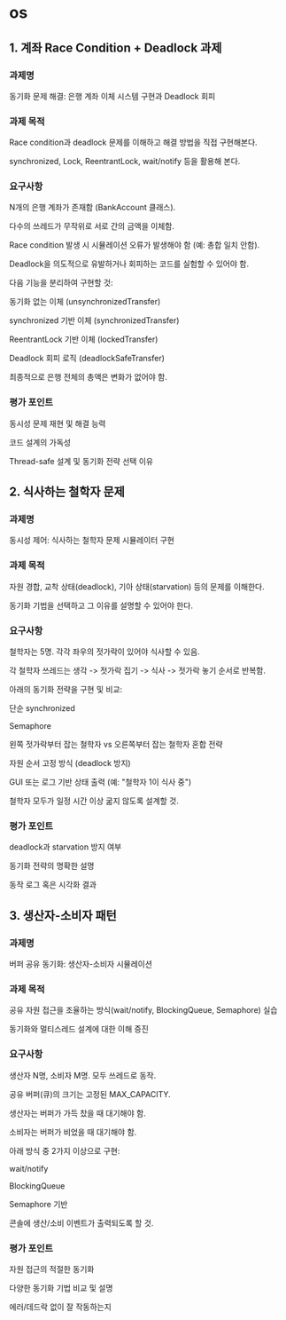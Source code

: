 # os
## 1. 계좌 Race Condition + Deadlock 과제
### 과제명
동기화 문제 해결: 은행 계좌 이체 시스템 구현과 Deadlock 회피

### 과제 목적
Race condition과 deadlock 문제를 이해하고 해결 방법을 직접 구현해본다.

synchronized, Lock, ReentrantLock, wait/notify 등을 활용해 본다.

### 요구사항
N개의 은행 계좌가 존재함 (BankAccount 클래스).

다수의 쓰레드가 무작위로 서로 간의 금액을 이체함.

Race condition 발생 시 시뮬레이션 오류가 발생해야 함 (예: 총합 일치 안함).

Deadlock을 의도적으로 유발하거나 회피하는 코드를 실험할 수 있어야 함.

다음 기능을 분리하여 구현할 것:

동기화 없는 이체 (unsynchronizedTransfer)

synchronized 기반 이체 (synchronizedTransfer)

ReentrantLock 기반 이체 (lockedTransfer)

Deadlock 회피 로직 (deadlockSafeTransfer)

최종적으로 은행 전체의 총액은 변화가 없어야 함.

### 평가 포인트
동시성 문제 재현 및 해결 능력

코드 설계의 가독성

Thread-safe 설계 및 동기화 전략 선택 이유

## 2. 식사하는 철학자 문제
### 과제명
동시성 제어: 식사하는 철학자 문제 시뮬레이터 구현

### 과제 목적
자원 경합, 교착 상태(deadlock), 기아 상태(starvation) 등의 문제를 이해한다.

동기화 기법을 선택하고 그 이유를 설명할 수 있어야 한다.

### 요구사항
철학자는 5명. 각각 좌우의 젓가락이 있어야 식사할 수 있음.

각 철학자 쓰레드는 생각 -> 젓가락 집기 -> 식사 -> 젓가락 놓기 순서로 반복함.

아래의 동기화 전략을 구현 및 비교:

단순 synchronized

Semaphore

왼쪽 젓가락부터 잡는 철학자 vs 오른쪽부터 잡는 철학자 혼합 전략

자원 순서 고정 방식 (deadlock 방지)

GUI 또는 로그 기반 상태 출력 (예: "철학자 1이 식사 중")

철학자 모두가 일정 시간 이상 굶지 않도록 설계할 것.

### 평가 포인트
deadlock과 starvation 방지 여부

동기화 전략의 명확한 설명

동작 로그 혹은 시각화 결과

## 3. 생산자-소비자 패턴
### 과제명
버퍼 공유 동기화: 생산자-소비자 시뮬레이션

### 과제 목적
공유 자원 접근을 조율하는 방식(wait/notify, BlockingQueue, Semaphore) 실습

동기화와 멀티스레드 설계에 대한 이해 증진

### 요구사항
생산자 N명, 소비자 M명. 모두 쓰레드로 동작.

공유 버퍼(큐)의 크기는 고정된 MAX_CAPACITY.

생산자는 버퍼가 가득 찼을 때 대기해야 함.

소비자는 버퍼가 비었을 때 대기해야 함.

아래 방식 중 2가지 이상으로 구현:

wait/notify

BlockingQueue

Semaphore 기반

콘솔에 생산/소비 이벤트가 출력되도록 할 것.

### 평가 포인트
자원 접근의 적절한 동기화

다양한 동기화 기법 비교 및 설명

에러/데드락 없이 잘 작동하는지
